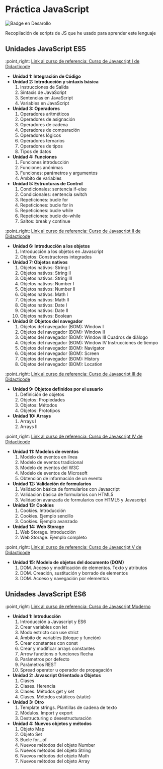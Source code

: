 <h1>Práctica JavaScript</h1>



![Badge en Desarollo](https://img.shields.io/badge/STATUS-EN%20DESAROLLO-green)

Recopilación de scripts de JS que he usado para aprender este lenguaje

<h2>Unidades JavaScript ES5</h2>
    :point_right: <a href="https://didacticode.com/curso/curso-javascript/">Link al curso de referencia: Curso de Javascript
        I de
        Didacticode</a>
    <ul>
        <li><b>Unidad 1: Integración de Código</b></li>
        <li><b>Unidad 2: Introducción y sintaxis básica</b>
            <ol type="1">
                <li>Instrucciones de Salida</li>
                <li>Sintaxis de JavaScript</li>
                <li>Sentencias en JavaScript</li>
                <li>Variables en JavaScript</li>
            </ol>
        </li>
        <li><b>Unidad 3: Operadores</b>
            <ol type="1">
                <li>Operadores aritméticos</li>
                <li>Operadores de asignación</li>
                <li>Operadores de cadena</li>
                <li>Operadores de comparación</li>
                <li>Operadores lógicos</li>
                <li>Operadores ternarios</li>
                <li>Operadores de tipos</li>
                <li>Tipos de datos</li>
            </ol>
        </li>
        <li><b>Unidad 4: Funciones</b>
            <ol type="1">
                <li>Funciones introducción</li>
                <li>Funciones anónimas</li>
                <li>Funciones: parámetros y argumentos</li>
                <li>Ámbito de variables</li>
            </ol>
        </li>
        <li><b>Unidad 5: Estructuras de Control</b>
            <ol type="1">
                <li>Condicionales: sentencia if-else</li>
                <li>Condicionales: sentencia switch</li>
                <li>Repeticiones: bucle for</li>
                <li>Repeticiones: bucle for in</li>
                <li>Repeticiones: bucle while</li>
                <li>Repeticiones: bucle do-while</li>
                <li>Saltos: break y continue</li>
            </ol>
        </li>
    </ul>
    :point_right: <a href="https://didacticode.com/curso/curso-javascript-2/">Link al curso de referencia: Curso de
        Javascript II de
        Didacticode</a>
    <ul>
        <li><b>Unidad 6: Introducción a los objetos</b>
            <ol type="1">
                <li>Introducción a los objetos en Javascript</li>
                <li>Objetos: Constructores integrados</li>
            </ol>
        </li>
        <li><b>Unidad 7: Objetos nativos</b>
            <ol type="1">
                <li>Objetos nativos: String I</li>
                <li>Objetos nativos: String II</li>
                <li>Objetos nativos: String III</li>
                <li>Objetos nativos: Number I</li>
                <li>Objetos nativos: Number II</li>
                <li>Objetos nativos: Math I</li>
                <li>Objetos nativos: Math II</li>
                <li>Objetos nativos: Date I</li>
                <li>Objetos nativos: Date II</li>
                <li>Objetos nativos: Boolean</li>
            </ol>
        </li>
        <li><b>Unidad 8: Objetos del navegador</b>
            <ol type="1">
                <li>Objetos del navegador (BOM): Window I</li>
                <li>Objetos del navegador (BOM): Window II</li>
                <li>Objetos del navegador (BOM): Window III Cuadros de diálogo</li>
                <li>Objetos del navegador (BOM): Window IV Instrucciones de tiempo</li>
                <li>Objetos del navegador (BOM): Navigator</li>
                <li>Objetos del navegador (BOM): Screen</li>
                <li>Objetos del navegador (BOM): History</li>
                <li>Objetos del navegador (BOM): Location</li>
            </ol>
        </li>
    </ul>
    :point_right: <a href="https:https://didacticode.com/curso/curso-javascript-3/">Link al curso de referencia: Curso de
        Javascript III de
        Didacticode</a>
    <ul>
        <li><b>Unidad 9: Objetos definidos por el usuario</b>
            <ol type="1">
                <li>Definición de objetos</li>
                <li>Objetos: Propiedades</li>
                <li>Objetos: Métodos</li>
                <li>Objetos: Prototipos</li>
            </ol>
        </li>
        <li><b>Unidad 10: Arrays</b>
            <ol type="1">
                <li>Arrays I</li>
                <li>Arrays II</li>
            </ol>
        </li>
    </ul>
    :point_right: <a href="https:https://didacticode.com/curso/curso-javascript-4/">Link al curso de referencia: Curso de
        Javascript IV de
        Didacticode</a>
    <ul>
        <li><b>Unidad 11: Modelos de eventos</b>
            <ol type="1">
                <li>Modelo de eventos en línea</li>
                <li>Modelo de eventos tradicional</li>
                <li>Modelo de eventos del W3C</li>
                <li>Modelo de eventos de Microsoft</li>
                <li>Obtención de información de un evento</li>
            </ol>
        </li>
        <li><b>Unidad 12: Validación de formularios</b>
            <ol type="1">
                <li>Validación básica de formularios con Javascript</li>
                <li>Validación básica de formularios con HTML5</li>
                <li>Validación avanzada de formularios con HTML5 y Javascript</li>
            </ol>
        </li>
        <li>
            <b>Unidad 13: Cookies</b>
            <ol type="1">
                <li>Cookies. Introducción</li>
                <li>Cookies. Ejemplo sencillo</li>
                <li>Cookies. Ejemplo avanzado</li>
            </ol>
        </li>
        <li><b>Unidad 14: Web Storage</b>
            <ol type="1">
                <li>Web Storage. Introducción</li>
                <li>Web Storage. Ejemplo completo</li>
            </ol>
        </li>
    </ul>
    :point_right: <a href="https:https://didacticode.com/curso/curso-javascript-5/">Link al curso de referencia: Curso de
        Javascript V de
        Didacticode</a>
    <ul>
        <li><b>Unidad 15: Modelo de objetos del documento (DOM)</b>
            <ol type="1">
                <li>DOM. Acceso y modificación de elementos. Texto y atributos</li>
                <li>DOM. Creación, sustitución y borrado de elementos</li>
                <li>DOM. Acceso y navegación por elementos</li>
            </ol>
        </li>
    </ul>
    <h2>Unidades JavaScript ES6</h2>
    :point_right:
    <a href="https://didacticode.com/curso/curso-javascript-es6/">Link al curso de referencia: Curso de Javascript
        Moderno</a>
    <ul>
        <li>
            <b>Unidad 1: Introducción</b>
            <ol type="1">
                <li>Introducción a Javascript y ES6</li>
                <li>Crear variables con let</li>
                <li>Modo estricto con use strict</li>
                <li>Ámbito de variables (bloque y función)</li>
                <li>Crear constantes con const</li>
                <li>Crear y modificar arrays constantes</li>
                <li>Arrow functions o funciones flecha</li>
                <li>Parámetros por defecto</li>
                <li>Parámetros REST</li>
                <li>Spread operator u operador de propagación</li>
            </ol>
        </li>
        <li>
            <b>Unidad 2: Javascript Orientado a Objetos</b>
            <ol type="1">
                <li>Clases</li>
                <li>Clases. Herencia</li>
                <li>Clases. Métodos get y set</li>
                <li>Clases. Métodos estáticos (static)</li>
            </ol>
        </li>
        <li>
            <b>Unidad 3: Otro</b>
            <ol type="1">
                <li>Template strings. Plantillas de cadena de texto</li>
                <li>Módulos. Import y export</li>
                <li>Destructuring o desestructuración</li>
            </ol>
        </li>
        <li>
            <b>Unidad 4: Nuevos objetos y métodos</b>
            <ol type="1">
                <li>Objeto Map</li>
                <li>Objeto Set</li>
                <li>Bucle for…of</li>
                <li>Nuevos métodos del objeto Number</li>
                <li>Nuevos métodos del objeto String</li>
                <li>Nuevos métodos del objeto Math</li>
                <li>Nuevos métodos del objeto Array</li>
            </ol>
        </li>
    </ul>
